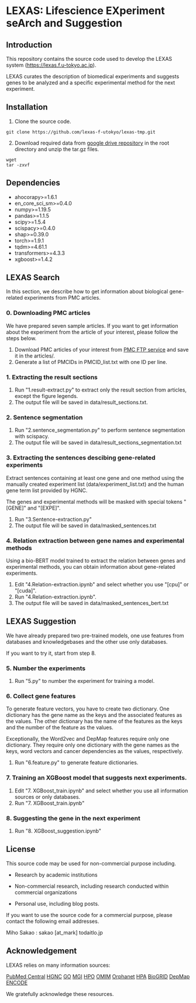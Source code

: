 # LEXAS: Lifescience EXperiment seArch and Suggestion

## Introduction

This repository contains the source code used to develop the LEXAS system (https://lexas.f.u-tokyo.ac.jp).

LEXAS curates the description of biomedical experiments and suggests genes
to be analyzed and a specific experimental method for the next experiment.



## Installation

1. Clone the source code.

```
git clone https://github.com/lexas-f-utokyo/lexas-tmp.git
```

2. Download required data from [google drive repository]() in the root directory and unzip the tar.gz files.

```
wget 
tar -zxvf 
```



## Dependencies
- ahocorapy>=1.6.1
- en_core_sci_sm>=0.4.0
- numpy>=1.19.5
- pandas>=1.1.5
- scipy>=1.5.4
- scispacy>=0.4.0
- shap>=0.39.0
- torch>=1.9.1
- tqdm>=4.61.1
- transformers>=4.3.3
- xgboost>=1.4.2

## LEXAS Search

In this section, we describe how to get information about biological gene-related experiments from PMC articles.

### 0. Downloading PMC articles

We have prepared seven sample articles.
If you want to get information about the experiment from the article of your interest, please follow the steps below.

1. Download PMC articles of your interest from [PMC FTP service](https://ftp.ncbi.nlm.nih.gov/pub/pmc/) and save it in the articles/.
2. Generate a list of PMCIDs in PMCID_list.txt with one ID per line.

### 1. Extracting the result sections

1. Run "1.result-extract.py" to extract only the result section from articles, except the figure legends.
2. The output file will be saved in data/result_sections.txt.

### 2. Sentence segmentation

1. Run "2.sentence_segmentation.py" to perform sentence segmentation with scispacy.
2. The output file will be saved in data/result_sections_segmentation.txt

### 3. Extracting the sentences descibing gene-related experiments

Extract sentences containing at least one gene and one method using
the manually created experiment list (data/experiment_list.txt) and the human gene term list provided by HGNC.

The genes and experimental methods will be masked with special tokens "[GENE]" and "[EXPE]".

1. Run "3.Sentence-extraction.py"
2. The output file will be saved in data/masked_sentences.txt

### 4. Relation extraction between gene names and experimental methods

Using a bio-BERT model trained to extract the relation between genes and experimental methods,
you can obtain information about gene-related experiments.

1. Edit "4.Relation-extraction.ipynb" and select whether you use "[cpu]" or "[cuda]".
2. Run "4.Relation-extraction.ipynb".
3. The output file will be saved in data/masked_sentences_bert.txt


## LEXAS Suggestion

We have already prepared two pre-trained models, one use features from databases and knowledgebases
and the other use only databases.

If you want to try it, start from step 8.

### 5. Number the experiments

1. Run "5.py" to number the experiment for training a model.

### 6. Collect gene features

To generate feature vectors, you have to create two dictionary.
One dictionary has the gene name as the keys and the associated features as the values. 
The other dictionary has the name of the features as the keys and the number of the feature as the values.

Exceptionally, the Word2vec and DepMap features require only one dictionary.
They require only one dictionary with the gene names as the keys,
word vectors and cancer dependencies as the values, respectively.

1. Run "6.feature.py" to generate feature dictionaries.

### 7. Training an XGBoost model that suggests next experiments.

1. Edit "7. XGBoost_train.ipynb" and select whether you use all information sources or only databases.
2. Run "7. XGBoost_train.ipynb"

### 8. Suggesting the gene in the next experiment

1. Run "8. XGBoost_suggestion.ipynb"

## License

This source code may be used for non-commercial purpose including. 

- Research by academic institutions

- Non-commercial research, including research conducted within commercial organizations

- Personal use, including blog posts.

If you want to use the source code for a commercial purpose, please contact the following email addresses.

Miho Sakao : sakao [at_mark] todaitlo.jp



## Acknowledgement

LEXAS relies on many information sources:

[PubMed Central](https://www.ncbi.nlm.nih.gov/pmc/)
[HGNC](https://www.genenames.org/)
[GO](http://geneontology.org/)
[MGI](http://www.informatics.jax.org/)
[HPO](https://hpo.jax.org/app/)
[OMIM](https://www.omim.org/)
[Orphanet](https://www.orpha.net/)
[HPA](https://www.proteinatlas.org/)
[BioGRID](https://thebiogrid.org/)
[DepMap](https://depmap.org/)
[ENCODE](https://www.encodeproject.org/)

We gratefully acknowledge these resources.
